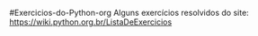 #Exercicios-do-Python-org
Alguns exercícios resolvidos do site: https://wiki.python.org.br/ListaDeExercicios